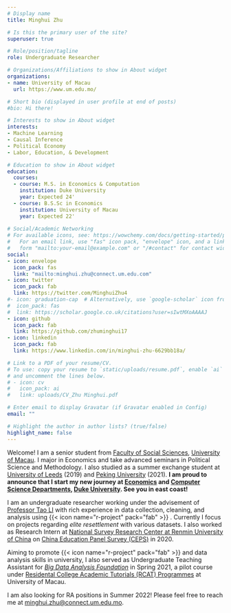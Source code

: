 ```yaml
---
# Display name
title: Minghui Zhu

# Is this the primary user of the site?
superuser: true

# Role/position/tagline
role: Undergraduate Researcher

# Organizations/Affiliations to show in About widget
organizations:
- name: University of Macau
  url: https://www.um.edu.mo/

# Short bio (displayed in user profile at end of posts)
#bio: Hi there!

# Interests to show in About widget
interests:
- Machine Learning
- Causal Inference
- Political Economy
- Labor, Education, & Development

# Education to show in About widget
education:
  courses:
  - course: M.S. in Economics & Computation
    institution: Duke University
    year: Expected 24'
  - course: B.S.Sc in Economics
    institution: University of Macau
    year: Expected 22'
 
# Social/Academic Networking
# For available icons, see: https://wowchemy.com/docs/getting-started/page-builder/#icons
#   For an email link, use "fas" icon pack, "envelope" icon, and a link in the
#   form "mailto:your-email@example.com" or "/#contact" for contact widget.
social:
- icon: envelope
  icon_pack: fas
  link: "mailto:minghui.zhu@connect.um.edu.com"
- icon: twitter
  icon_pack: fab
  link: https://twitter.com/MinghuiZhu4
#- icon: graduation-cap  # Alternatively, use `google-scholar` icon from `ai` icon pack
#  icon_pack: fas
#  link: https://scholar.google.co.uk/citations?user=sIwtMXoAAAAJ
- icon: github
  icon_pack: fab
  link: https://github.com/zhuminghui17
- icon: linkedin
  icon_pack: fab
  link: https://www.linkedin.com/in/minghui-zhu-6629bb18a/

# Link to a PDF of your resume/CV.
# To use: copy your resume to `static/uploads/resume.pdf`, enable `ai` icons in `params.toml`, 
# and uncomment the lines below.
# - icon: cv
#   icon_pack: ai
#   link: uploads/CV_Zhu Minghui.pdf

# Enter email to display Gravatar (if Gravatar enabled in Config)
email: ""

# Highlight the author in author lists? (true/false)
highlight_name: false
---
```


Welcome! I am a senior student from [Faculty of Social Sciences](https://fss.um.edu.mo/), [University of Macau](https://www.um.edu.mo/). I major in Economics and take advanced seminars in Political Science and Methodology. I also studied as a summer exchange student at [University of Leeds](https://www.leeds.ac.uk/) (2019) and [Peking University](https://english.pku.edu.cn/) (2021). **I am proud to announce that I start my new journey at [Economics](https://econ.duke.edu/) and [Computer Science Departments](https://www.cs.duke.edu/), [Duke University](https://duke.edu/). See you in east coast!**

I am an undergraduate researcher working under the advisement of [Professor Tao LI](https://www.um.edu.mo/fss/pa/about_us/staff/TaoLi.html) with rich experience in data collection, cleaning, and analysis using {{< icon name="r-project" pack="fab" >}} . Currently I focus on projects regarding *elite resettlement* with various datasets. I also worked as Research Intern at [National Survey Research Center at Renmin University of China](http://nsrc.ruc.edu.cn/) on [China Education Panel Survey (CEPS)](http://ceps.ruc.edu.cn/English/Home.htm) in 2020.

Aiming to promote {{< icon name="r-project" pack="fab" >}}  and data analysis skills in university, I also served as Undergraduate Teaching Assistant for [*Big Data Analysis Foundation*](#teaching) in Spring 2021, a pilot course under [Residental College Academic Tutorials (RCAT) Programmes](https://rc.um.edu.mo/rc-academic-matters/rcat-programmes/) at University of Macau.  

I am also looking for RA positions in Summer 2022! Please feel free to reach me at minghui.zhu@connect.um.edu.mo.

